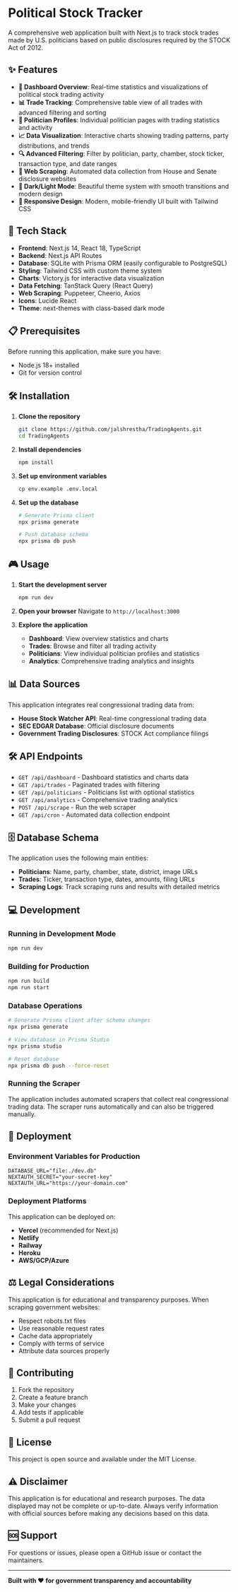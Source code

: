 # Political Stock Tracker

A comprehensive web application built with Next.js to track stock trades made by U.S. politicians based on public disclosures required by the STOCK Act of 2012.

## ✨ Features

- **🎯 Dashboard Overview**: Real-time statistics and visualizations of political stock trading activity
- **📊 Trade Tracking**: Comprehensive table view of all trades with advanced filtering and sorting  
- **👥 Politician Profiles**: Individual politician pages with trading statistics and activity
- **📈 Data Visualization**: Interactive charts showing trading patterns, party distributions, and trends
- **🔍 Advanced Filtering**: Filter by politician, party, chamber, stock ticker, transaction type, and date ranges
- **🤖 Web Scraping**: Automated data collection from House and Senate disclosure websites
- **🌙 Dark/Light Mode**: Beautiful theme system with smooth transitions and modern design
- **📱 Responsive Design**: Modern, mobile-friendly UI built with Tailwind CSS

## 🚀 Tech Stack

- **Frontend**: Next.js 14, React 18, TypeScript
- **Backend**: Next.js API Routes
- **Database**: SQLite with Prisma ORM (easily configurable to PostgreSQL)
- **Styling**: Tailwind CSS with custom theme system
- **Charts**: Victory.js for interactive data visualization
- **Data Fetching**: TanStack Query (React Query)
- **Web Scraping**: Puppeteer, Cheerio, Axios
- **Icons**: Lucide React
- **Theme**: next-themes with class-based dark mode

## 📋 Prerequisites

Before running this application, make sure you have:

- Node.js 18+ installed
- Git for version control

## 🛠️ Installation

1. **Clone the repository**
   ```bash
   git clone https://github.com/jalshrestha/TradingAgents.git
   cd TradingAgents
   ```

2. **Install dependencies**
   ```bash
   npm install
   ```

3. **Set up environment variables**
   ```bash
   cp env.example .env.local
   ```

4. **Set up the database**
   ```bash
   # Generate Prisma client
   npx prisma generate
   
   # Push database schema
   npx prisma db push
   ```

## 🎮 Usage

1. **Start the development server**
   ```bash
   npm run dev
   ```

2. **Open your browser**
   Navigate to `http://localhost:3000`

3. **Explore the application**
   - **Dashboard**: View overview statistics and charts
   - **Trades**: Browse and filter all trading activity
   - **Politicians**: View individual politician profiles and statistics
   - **Analytics**: Comprehensive trading analytics and insights

## 📊 Data Sources

This application integrates real congressional trading data from:

- **House Stock Watcher API**: Real-time congressional trading data
- **SEC EDGAR Database**: Official disclosure documents
- **Government Trading Disclosures**: STOCK Act compliance filings

## 🛠️ API Endpoints

- `GET /api/dashboard` - Dashboard statistics and charts data
- `GET /api/trades` - Paginated trades with filtering
- `GET /api/politicians` - Politicians list with optional statistics
- `GET /api/analytics` - Comprehensive trading analytics
- `POST /api/scrape` - Run the web scraper
- `GET /api/cron` - Automated data collection endpoint

## 🗄️ Database Schema

The application uses the following main entities:

- **Politicians**: Name, party, chamber, state, district, image URLs
- **Trades**: Ticker, transaction type, dates, amounts, filing URLs
- **Scraping Logs**: Track scraping runs and results with detailed metrics

## 💻 Development

### Running in Development Mode

```bash
npm run dev
```

### Building for Production

```bash
npm run build
npm run start
```

### Database Operations

```bash
# Generate Prisma client after schema changes
npx prisma generate

# View database in Prisma Studio
npx prisma studio

# Reset database
npx prisma db push --force-reset
```

### Running the Scraper

The application includes automated scrapers that collect real congressional trading data. The scraper runs automatically and can also be triggered manually.

## 🚀 Deployment

### Environment Variables for Production

```env
DATABASE_URL="file:./dev.db"
NEXTAUTH_SECRET="your-secret-key"
NEXTAUTH_URL="https://your-domain.com"
```

### Deployment Platforms

This application can be deployed on:

- **Vercel** (recommended for Next.js)
- **Netlify**
- **Railway**
- **Heroku**
- **AWS/GCP/Azure**

## ⚖️ Legal Considerations

This application is for educational and transparency purposes. When scraping government websites:

- Respect robots.txt files
- Use reasonable request rates
- Cache data appropriately
- Comply with terms of service
- Attribute data sources properly

## 🤝 Contributing

1. Fork the repository
2. Create a feature branch
3. Make your changes
4. Add tests if applicable
5. Submit a pull request

## 📄 License

This project is open source and available under the MIT License.

## ⚠️ Disclaimer

This application is for educational and research purposes. The data displayed may not be complete or up-to-date. Always verify information with official sources before making any decisions based on this data.

## 🆘 Support

For questions or issues, please open a GitHub issue or contact the maintainers.

---

**Built with ❤️ for government transparency and accountability**
